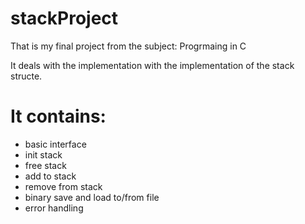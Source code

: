 # stackProject
That is my final project from the subject: Progrmaing in C

It deals with the implementation with the implementation of the stack structe.

# It contains:
- basic interface
- init stack
- free stack
- add to stack
- remove from stack
- binary save and load to/from file
- error handling
